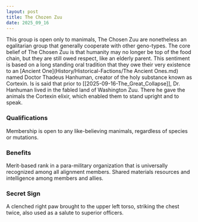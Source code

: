 ```yaml
---
layout: post
title: The Chozen Zuu
date: 2025_09_16
---
```


This group is open only to manimals, The Chosen Zuu are nonetheless an egalitarian group that generally cooperate with other geno-types. The core belief of The Chosen Zuu is that humanity may no longer be top of the food chain, but they are still owed respect, like an elderly parent. This sentiment is based on a long standing oral tradition that they owe their very existence to an [Ancient One](History/Historical-Factions/The Ancient Ones.md) named Doctor Thadeus Hanhuman, creator of the holy substance known as Cortexin. Is is said that prior to [[2025-09-16-The_Great_Collapse]], Dr. Hanhuman lived in the fabled land of Washington Zuu. There he gave the animals the Cortexin elixir, which enabled them to stand upright and to speak. 
### Qualifications
Membership is open to any like-believing manimals, regardless of species or mutations.
### Benefits
Merit-based rank in a para-military organization that is universally recognized among all alignment members. Shared materials resources and intelligence among members and allies.
### Secret Sign
A clenched right paw brought to the upper left torso, striking the chest twice, also used as a salute to superior officers.